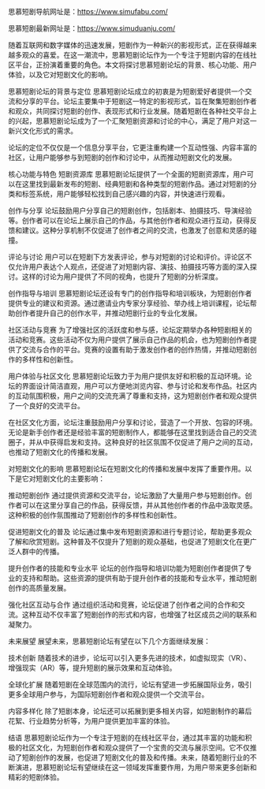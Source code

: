 
思慕短剧导航网址是：https://www.simufabu.com/

思慕短剧最新网址是：https://www.simuduanju.com/


随着互联网和数字媒体的迅速发展，短剧作为一种新兴的影视形式，正在获得越来越多观众的喜爱。在这一潮流中，思慕短剧论坛作为一个专注于短剧内容的在线社区平台，正扮演着重要的角色。本文将探讨思慕短剧论坛的背景、核心功能、用户体验，以及它对短剧文化的影响。

思慕短剧论坛的背景与定位
思慕短剧论坛成立的初衷是为短剧爱好者提供一个交流和分享的平台。论坛主要集中于短剧这一特定的影视形式，旨在聚集短剧创作者和观众，共同探讨短剧的创作、表现形式和行业发展。随着短剧在各种社交平台上的兴起，思慕短剧论坛成为了一个汇聚短剧资源和讨论的中心，满足了用户对这一新兴文化形式的需求。

论坛的定位不仅仅是一个信息分享平台，它更注重构建一个互动性强、内容丰富的社区，让用户能够参与到短剧的创作和讨论中，从而推动短剧文化的发展。

核心功能与特色
短剧资源库
思慕短剧论坛提供了一个全面的短剧资源库，用户可以在这里找到最新发布的短剧、经典短剧和各种类型的短剧作品。通过对短剧的分类和标签系统，用户能够轻松找到自己感兴趣的内容，并快速进行观看。

创作与分享
论坛鼓励用户分享自己的短剧创作，包括剧本、拍摄技巧、导演经验等。创作者可以在论坛上展示自己的作品，与其他创作者和观众进行互动，获得反馈和建议。这种分享机制不仅促进了创作者之间的交流，也激发了创意和灵感的碰撞。

评论与讨论
用户可以在短剧下方发表评论，参与对短剧的讨论和评价。评论区不仅允许用户表达个人观点，还促进了对短剧内容、演技、拍摄技巧等方面的深入探讨。这样的讨论为用户提供了不同的视角，也提升了短剧的分析深度。

创作指导与培训
思慕短剧论坛还设有专门的创作指导和培训板块，为短剧创作者提供专业的建议和资源。通过邀请业内专家分享经验、举办线上培训课程，论坛帮助创作者提升自己的创作水平，并推动短剧行业的专业化发展。

社区活动与竞赛
为了增强社区的活跃度和参与感，论坛定期举办各种短剧相关的活动和竞赛。这些活动不仅为用户提供了展示自己作品的机会，也为短剧创作者提供了交流与合作的平台。竞赛的设置有助于激发创作者的创作热情，并推动短剧创作的多样性和创新性。

用户体验与社区文化
思慕短剧论坛致力于为用户提供友好和积极的互动环境。论坛的界面设计简洁直观，用户可以方便地浏览内容、参与讨论和发布作品。社区内的互动氛围积极，用户之间的交流充满了尊重和支持，这为短剧创作者和观众提供了一个良好的交流平台。

在社区文化方面，论坛注重鼓励用户分享和讨论，营造了一个开放、包容的环境。无论是新手创作者还是经验丰富的短剧制作人，都能够在这里找到适合自己的交流圈子，并从中获得启发和支持。这种良好的社区氛围不仅促进了用户之间的互动，也推动了短剧文化的传播和发展。

对短剧文化的影响
思慕短剧论坛在短剧文化的传播和发展中发挥了重要作用。以下是它对短剧文化的主要影响：

推动短剧创作
通过提供资源和交流平台，论坛激励了大量用户参与短剧创作。创作者可以在这里分享自己的作品，获得反馈，并从其他创作者的作品中汲取灵感。这种积极的创作氛围推动了短剧创作的多样性和创新性。

促进短剧文化的普及
论坛通过集中发布短剧资源和进行专题讨论，帮助更多观众了解和欣赏短剧。这种普及不仅提升了短剧的观众基础，也促进了短剧文化在更广泛人群中的传播。

提升创作者的技能和专业水平
论坛的创作指导和培训功能为短剧创作者提供了专业的支持和帮助。这些资源的提供有助于提升创作者的技能和专业水平，推动短剧创作的高质量发展。

强化社区互动与合作
通过组织活动和竞赛，论坛促进了创作者之间的合作和交流。这种互动不仅丰富了短剧创作的形式和内容，也增强了社区成员之间的联系和凝聚力。

未来展望
展望未来，思慕短剧论坛有望在以下几个方面继续发展：

技术创新
随着技术的进步，论坛可以引入更多先进的技术，如虚拟现实（VR）、增强现实（AR）等，提升短剧的展示效果和互动体验。

全球化扩展
随着短剧在全球范围内的流行，论坛有望进一步拓展国际业务，吸引更多全球用户参与，为国际短剧创作者和观众提供一个交流平台。

内容多样化
除了短剧本身，论坛还可以拓展到更多相关内容，如短剧制作的幕后花絮、行业趋势分析等，为用户提供更加丰富的体验。

结语
思慕短剧论坛作为一个专注于短剧的在线社区平台，通过其丰富的功能和积极的社区文化，为短剧创作者和观众提供了一个宝贵的交流与展示空间。它不仅推动了短剧创作的发展，也促进了短剧文化的普及和传播。未来，随着短剧行业的不断演进，思慕短剧论坛有望继续在这一领域发挥重要作用，为用户带来更多创新和精彩的短剧体验。
